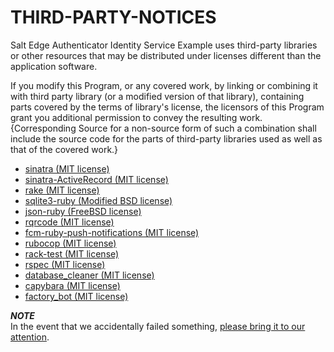 # THIRD-PARTY-NOTICES

Salt Edge Authenticator Identity Service Example uses third-party libraries or other resources that may be distributed under licenses different than the application software.  

If you modify this Program, or any covered work, by linking or combining it with third party library (or a modified version of that library), containing parts covered by the terms of library's license, the licensors of this Program grant you additional permission to convey the resulting work. {Corresponding Source for a non-source form of such a combination shall include the source code for the parts of third-party libraries used as well as that of the covered work.}  
  
* [sinatra (MIT license)](https://raw.githubusercontent.com/sinatra/sinatra/master/LICENSE)
* [sinatra-ActiveRecord (MIT license)](https://raw.githubusercontent.com/janko/sinatra-activerecord/master/LICENSE)
* [rake (MIT license)](https://raw.githubusercontent.com/ruby/rake/master/MIT-LICENSE)
* [sqlite3-ruby (Modified BSD license)](https://raw.githubusercontent.com/sparklemotion/sqlite3-ruby/master/LICENSE)
* [json-ruby (FreeBSD license)](https://www.ruby-lang.org/en/about/license.txt)
* [rqrcode (MIT license)](https://raw.githubusercontent.com/whomwah/rqrcode/master/LICENSE)
* [fcm-ruby-push-notifications (MIT license)](https://raw.githubusercontent.com/santhums/ruby-push-notifications/master/LICENSE)
* [rubocop (MIT license)](https://raw.githubusercontent.com/rubocop-hq/rubocop/master/LICENSE.txt)
* [rack-test (MIT license)](https://raw.githubusercontent.com/rack-test/rack-test/master/MIT-LICENSE.txt)
* [rspec (MIT license)](https://raw.githubusercontent.com/rspec/rspec/master/LICENSE.md)
* [database_cleaner (MIT license)](https://raw.githubusercontent.com/DatabaseCleaner/database_cleaner/master/LICENSE)
* [capybara (MIT license)](https://raw.githubusercontent.com/teamcapybara/capybara/master/License.txt)
* [factory_bot (MIT license)](https://raw.githubusercontent.com/thoughtbot/factory_bot/master/LICENSE)
    
***NOTE***  
In the event that we accidentally failed something, [please bring it to our attention](mailto:authenticator@saltedge.com).